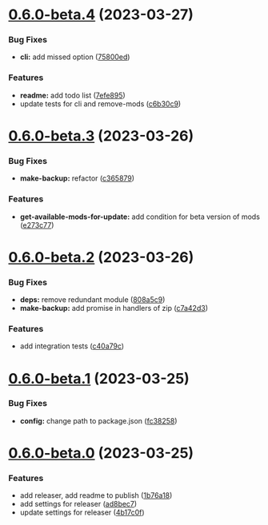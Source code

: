 

# [0.6.0-beta.4](https://github.com/Makvagabo/updatorio/compare/v0.6.0-beta.3...v0.6.0-beta.4) (2023-03-27)


### Bug Fixes

* **cli:** add missed option ([75800ed](https://github.com/Makvagabo/updatorio/commit/75800ed2fac7285eb66e189f0d1ce70ee805e6d9))


### Features

* **readme:** add todo list ([7efe895](https://github.com/Makvagabo/updatorio/commit/7efe895c6506fa38cf3f6de2cbdf70bf4552dcc1))
* update tests for cli and remove-mods ([c6b30c9](https://github.com/Makvagabo/updatorio/commit/c6b30c946e77748c4f6391de65eba00e213a1aca))

# [0.6.0-beta.3](https://github.com/Makvagabo/updatorio/compare/v0.6.0-beta.2...v0.6.0-beta.3) (2023-03-26)


### Bug Fixes

* **make-backup:** refactor ([c365879](https://github.com/Makvagabo/updatorio/commit/c3658791022d914041bb00b344bfb047fb55ddfa))


### Features

* **get-available-mods-for-update:** add condition for beta version of mods ([e273c77](https://github.com/Makvagabo/updatorio/commit/e273c77b935abbb1f63770553045bb56b6416649))

# [0.6.0-beta.2](https://github.com/Makvagabo/updatorio/compare/v0.6.0-beta.1...v0.6.0-beta.2) (2023-03-26)


### Bug Fixes

* **deps:** remove redundant module ([808a5c9](https://github.com/Makvagabo/updatorio/commit/808a5c90a05652006e878de9dc39d51e134ccf4c))
* **make-backup:** add promise in handlers of zip ([c7a42d3](https://github.com/Makvagabo/updatorio/commit/c7a42d31e6c0b1f8c2665370d14dceaab0a00406))


### Features

* add integration tests ([c40a79c](https://github.com/Makvagabo/updatorio/commit/c40a79c536e8983d7609002406fb72cf5247476c))

# [0.6.0-beta.1](https://github.com/Makvagabo/updatorio/compare/v0.6.0-beta.0...v0.6.0-beta.1) (2023-03-25)


### Bug Fixes

* **config:** change path to package.json ([fc38258](https://github.com/Makvagabo/updatorio/commit/fc38258866bc35a47a0e8fc02f76971f2e6f0c32))

# [0.6.0-beta.0](https://github.com/Makvagabo/updatorio/compare/v0.5.0...v0.6.0-beta.0) (2023-03-25)


### Features

* add releaser, add readme to publish ([1b76a18](https://github.com/Makvagabo/updatorio/commit/1b76a1832aa5d364468472506f9c186875ed221e))
* add settings for releaser ([ad8bec7](https://github.com/Makvagabo/updatorio/commit/ad8bec7f6e41da7e44ccc0288415793ccde425c0))
* update settings for releaser ([4b17c0f](https://github.com/Makvagabo/updatorio/commit/4b17c0f90d16e9365ccad99658f6108e480896c2))